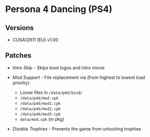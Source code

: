 
# Persona 4 Dancing (PS4)

## Versions

- CUSA12811 (EU) v1.00

## Patches

- *Intro Skip* - Skips boot logos and intro movie

- *Mod Support* - File replacement via (from highest to lowest load priority):
  - Loose files in `/data/p4d/bind/`
  - `/data/p4d/mod.cpk`
  - `/data/p4d/mod1.cpk`
  - `/data/p4d/mod2.cpk`
  - `/data/p4d/mod3.cpk`
  - `data/mod.cpk` (in pkg)

- *Disable Trophies* - Prevents the game from unlocking trophies
